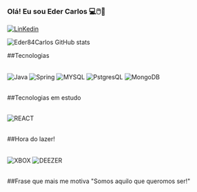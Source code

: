 
### Olá! Eu sou Eder Carlos 💻🖱️🤖

[![LinKedin](https://img.shields.io/badge/LinkedIn-0077B5?style=for-the-badge&logo=linkedin&logoColor=white)](https://www.linkedin.com/in/eder-carlos-1b913820b?lipi=urn%3Ali%3Apage%3Ad_flagship3_profile_view_base_contact_details%3BqL0awLKARLyk8ypeAVohgQ%3D%3D)

![Eder84Carlos GitHub stats](https://github-readme-stats.vercel.app/api?username=Eder84Carlos&show_icons=true&theme=dracula)

##Tecnologias 

<div style="display: inline_block"><br/>
  <img align="center" alt="Java" src="https://img.shields.io/badge/Java-ED8B00?style=for-the-badge&logo=java&logoColor=white" />
   <img align="center" alt="Spring" src="https://img.shields.io/badge/Spring-6DB33F?style=for-the-badge&logo=spring&logoColor=white" />
   <img align="center" alt="MYSQL" src="https://img.shields.io/badge/MySQL-00000F?style=for-the-badge&logo=mysql&logoColor=white" />
   <img align="center" alt="PstgresQL" src="https://img.shields.io/badge/PostgreSQL-316192?style=for-the-badge&logo=postgresql&logoColor=white" />
   <img align="center" alt="MongoDB" src="https://img.shields.io/badge/MongoDB-4EA94B?style=for-the-badge&logo=mongodb&logoColor=white" />
</div><br/>

##Tecnologias em estudo

<div style="display: inline_block"><br/>
  <img align="center" alt="REACT" src="https://img.shields.io/badge/React-20232A?style=for-the-badge&logo=react&logoColor=61DAFB" />
</div><br/>

##Hora do lazer!

<div style="display: inline_block"><br/>
  <img align="center" alt="XBOX" src="https://img.shields.io/badge/Xbox-107C10?style=for-the-badge&logo=xbox&logoColor=white" />
   <img align="center" alt="DEEZER" src="https://img.shields.io/badge/Deezer-FEAA2D?style=for-the-badge&logo=deezer&logoColor=white" />
</div><br/>

##Frase que mais me motiva "Somos aquilo que queromos ser!"





